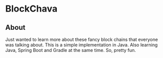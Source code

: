 # BlockChava

## About 
Just wanted to learn more about these fancy block chains that everyone was talking about. This is a simple implementation in Java. Also learning Java, Spring Boot and Gradle at the same time. So, pretty fun.